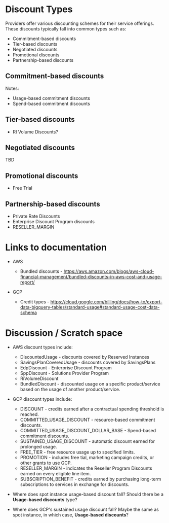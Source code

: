 # Discount Types

Providers offer various discounting schemes for their service offerings. These discounts typically fall into common types such as:

* Commitment-based discounts
* Tier-based discounts
* Negotiated discounts
* Promotional discounts
* Partnership-based discounts

## Commitment-based discounts

Notes:

* Usage-based commitment discounts
* Spend-based commitment discounts

## Tier-based discounts

* RI Volume Discounts?

## Negotiated discounts

TBD

## Promotional discounts

* Free Trial

## Partnership-based discounts

* Private Rate Discounts
* Enterprise Discount Program discounts
* RESELLER_MARGIN


# Links to documentation

* AWS
  * Bundled discounts - https://aws.amazon.com/blogs/aws-cloud-financial-management/bundled-discounts-in-aws-cost-and-usage-report/

* GCP
  * Credit types - https://cloud.google.com/billing/docs/how-to/export-data-bigquery-tables/standard-usage#standard-usage-cost-data-schema

# Discussion / Scratch space

* AWS discount types include:
  * DiscountedUsage - discounts covered by Reserved Instances
  * SavingsPlanCoveredUsage - discounts covered by SavingsPlans
  * EdpDiscount - Enterprise Discount Program
  * SppDiscount - Solutions Provider Program
  * RiVolumeDiscount
  * BundledDiscount - discounted usage on a specific product/service based on the usage of another product/service.

* GCP discount types include:
  * DISCOUNT - credits earned after a contractual spending threshold is reached.
  * COMMITTED_USAGE_DISCOUNT - resource-based commitment discounts.
  * COMMITTED_USAGE_DISCOUNT_DOLLAR_BASE - Spend-based commitment discounts.
  * SUSTAINED_USAGE_DISCOUNT - automatic discount earned for prolonged usage.
  * FREE_TIER - free resource usage up to specified limits.
  * PROMOTION - includes free tial, marketing campaign credits, or other grants to use GCP.
  * RESELLER_MARGIN - indicates the Reseller Program Discounts earned on every eligible line item.
  * SUBSCRIPTION_BENEFIT - credits earned by purchasing long-term subscriptions to services in exchange for discounts.

* Where does spot instance usage-based discount fall? Should there be a **Usage-based discounts** type?

* Where does GCP's sustained usage discount fall? Maybe the same as spot instance, in which case, **Usage-based discounts**?
